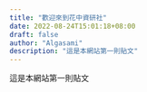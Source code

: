 ```yaml
---
title: "歡迎來到花中資研社"
date: 2022-08-24T15:01:18+08:00
draft: false
author: "Algasami"
description: "這是本網站第一則貼文"
---
```


這是本網站第一則貼文
<!--more-->